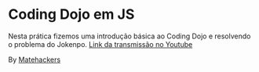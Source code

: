 # Coding Dojo em JS
Nesta prática fizemos uma introdução básica ao Coding Dojo e resolvendo o problema do Jokenpo.
[Link da transmissão no Youtube](https://www.youtube.com/watch?v=AyGibt1H-B8)

By [Matehackers](https://matehackers.org/)
